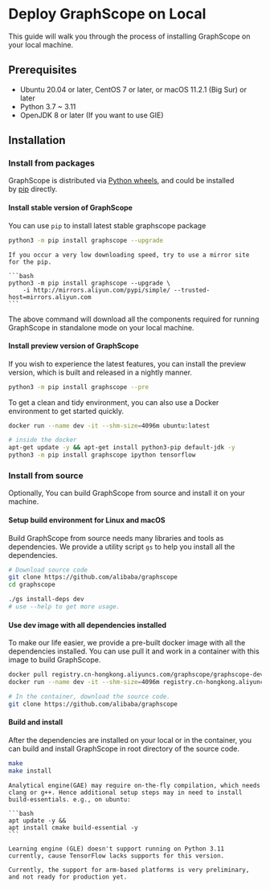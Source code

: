 # Deploy GraphScope on Local

This guide will walk you through the process of installing GraphScope on your local machine.

## Prerequisites

- Ubuntu 20.04 or later, CentOS 7 or later, or macOS 11.2.1 (Big Sur) or later
- Python 3.7 ~ 3.11
- OpenJDK 8 or later (If you want to use GIE)

## Installation

### Install from packages
GraphScope is distributed via [Python wheels](https://pypi.org/project/graphscope), and could be installed by [pip](https://pip.pypa.io/en/stable/) directly.

#### Install stable version of GraphScope
You can use `pip` to install latest stable graphscope package

```bash
python3 -m pip install graphscope --upgrade
```

````{tip}
If you occur a very low downloading speed, try to use a mirror site for the pip.

```bash
python3 -m pip install graphscope --upgrade \
    -i http://mirrors.aliyun.com/pypi/simple/ --trusted-host=mirrors.aliyun.com
```
````

The above command will download all the components required for running GraphScope in standalone mode on your local machine.

#### Install preview version of GraphScope
If you wish to experience the latest features, you can install the preview version, which is built and released in a nightly manner.

```bash
python3 -m pip install graphscope --pre
```

To get a clean and tidy environment, you can also use a Docker environment to get started quickly.

```bash
docker run --name dev -it --shm-size=4096m ubuntu:latest

# inside the docker
apt-get update -y && apt-get install python3-pip default-jdk -y
python3 -m pip install graphscope ipython tensorflow
```

### Install from source

Optionally, You can build GraphScope from source and install it on your machine.

#### Setup build environment for Linux and macOS

Build GraphScope from source needs many libraries and tools as dependencies. We provide a utility script `gs`
to help you install all the dependencies.

```bash
# Download source code
git clone https://github.com/alibaba/graphscope
cd graphscope

./gs install-deps dev
# use --help to get more usage.
```

#### Use dev image with all dependencies installed

To make our life easier, we provide a pre-built docker image with all the dependencies installed. 
You can use pull it and work in a container with this image to build GraphScope.

```bash
docker pull registry.cn-hongkong.aliyuncs.com/graphscope/graphscope-dev:latest
docker run --name dev -it --shm-size=4096m registry.cn-hongkong.aliyuncs.com/graphscope/graphscope-dev:latest

# In the container, download the source code.
git clone https://github.com/alibaba/graphscope
```

#### Build and install

After the dependencies are installed on your local or in the container, 
you can build and install GraphScope in root directory of the source code.

```bash
make
make install
```

````{note}
Analytical engine(GAE) may require on-the-fly compilation, which needs clang or g++. Hence additional setup steps may in need to install build-essentials. e.g., on ubuntu: 

```bash
apt update -y &&
apt install cmake build-essential -y
```
````

````{note}
Learning engine (GLE) doesn't support running on Python 3.11 currently, cause TensorFlow lacks supports for this version.
````

````{note}
Currently, the support for arm-based platforms is very preliminary, and not ready for production yet.
````